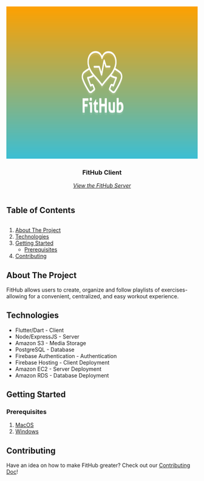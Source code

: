 <!-- HEADER -->
<br />
<p align="center">
  <a href="https://github.com/ubclaunchpad/workoutpersonalizer-backend">
    <img src="https://github.com/ubclaunchpad/workoutpersonalizer-backend/blob/cf11aa9af541d417c4a34714a69d3af76d5881ad/src/main/assets/FitHubLogo.png" alt="Logo" height="400" resize>
  </a>
  
  <h3 align="center">FitHub Client</h3> 
</p>
<p align="center">
<a href="https://github.com/ubclaunchpad/workoutpersonalizer-backend"> <i> View the FitHub Server </i> </a>
</p>


<!-- TABLE OF CONTENTS -->
  <h2 style="display: inline-block">Table of Contents</h2>
  <ol>
    <li><a href="#about-the-project">About The Project</a></li>
    <li><a href="#technologies">Technologies</a></li>
    <li>
      <a href="#getting-started">Getting Started</a>
      <ul>
        <li><a href="#prerequisites">Prerequisites</a></li>
      </ul>
    </li>
    <li><a href="#contributing">Contributing</a></li>
  </ol>

<!-- ABOUT THE PROJECT -->
## About The Project
FitHub allows users to create, organize and follow playlists of exercises- allowing for a convenient, centralized, and easy workout experience.

<!-- TECHNOLOGIES -->
## Technologies
* Flutter/Dart - Client
* Node/ExpressJS - Server
* Amazon S3 - Media Storage 
* PostgreSQL - Database
* Firebase Authentication - Authentication
* Firebase Hosting - Client Deployment
* Amazon EC2 - Server Deployment
* Amazon RDS - Database Deployment

<!-- GETTING STARTED -->
## Getting Started
### Prerequisites

1. [MacOS](https://docs.flutter.dev/get-started/install/macos)
2. [Windows](https://docs.flutter.dev/get-started/install/windows)

<!-- CONTRIBUTING -->
## Contributing
Have an idea on how to make FitHub greater? Check out our
<a href="https://github.com/ubclaunchpad/workoutpersonalizer-frontend/blob/main/CONTRIBUTING.md"> Contributing Doc</a>!